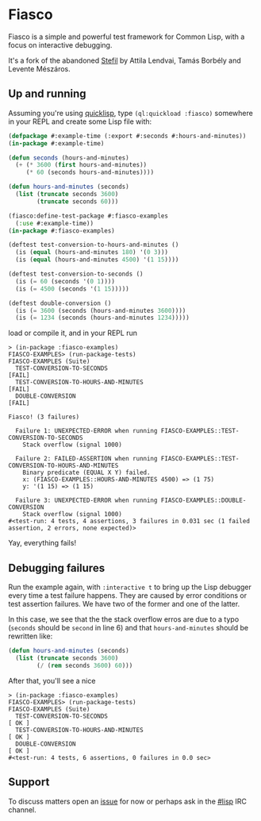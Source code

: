 Fiasco
======

Fiasco is a simple and powerful test framework for Common Lisp, with
a focus on interactive debugging.

It's a fork of the abandoned [Stefil][stefil] by Attila Lendvai, Tamás 
Borbély and Levente Mészáros.

Up and running
--------------

Assuming you're using [quicklisp][quicklisp], type 
`(ql:quickload :fiasco)` somewhere in your REPL and create some Lisp 
file with:

```lisp
(defpackage #:example-time (:export #:seconds #:hours-and-minutes))
(in-package #:example-time)

(defun seconds (hours-and-minutes)
  (+ (* 3600 (first hours-and-minutes))
     (* 60 (seconds hours-and-minutes))))

(defun hours-and-minutes (seconds)
  (list (truncate seconds 3600)
        (truncate seconds 60)))

(fiasco:define-test-package #:fiasco-examples
  (:use #:example-time))
(in-package #:fiasco-examples)

(deftest test-conversion-to-hours-and-minutes ()
  (is (equal (hours-and-minutes 180) '(0 3)))
  (is (equal (hours-and-minutes 4500) '(1 15))))

(deftest test-conversion-to-seconds ()
  (is (= 60 (seconds '(0 1))))
  (is (= 4500 (seconds '(1 15)))))

(deftest double-conversion ()
  (is (= 3600 (seconds (hours-and-minutes 3600))))
  (is (= 1234 (seconds (hours-and-minutes 1234)))))
```
load or compile it, and in your REPL run

    > (in-package :fiasco-examples)
    FIASCO-EXAMPLES> (run-package-tests)
    FIASCO-EXAMPLES (Suite)
      TEST-CONVERSION-TO-SECONDS                                                    [FAIL]
      TEST-CONVERSION-TO-HOURS-AND-MINUTES                                          [FAIL]
      DOUBLE-CONVERSION                                                             [FAIL]

    Fiasco! (3 failures)

      Failure 1: UNEXPECTED-ERROR when running FIASCO-EXAMPLES::TEST-CONVERSION-TO-SECONDS
        Stack overflow (signal 1000)

      Failure 2: FAILED-ASSERTION when running FIASCO-EXAMPLES::TEST-CONVERSION-TO-HOURS-AND-MINUTES
        Binary predicate (EQUAL X Y) failed.
        x: (FIASCO-EXAMPLES::HOURS-AND-MINUTES 4500) => (1 75)
        y: '(1 15) => (1 15)

      Failure 3: UNEXPECTED-ERROR when running FIASCO-EXAMPLES::DOUBLE-CONVERSION
        Stack overflow (signal 1000)
    #<test-run: 4 tests, 4 assertions, 3 failures in 0.031 sec (1 failed assertion, 2 errors, none expected)>

Yay, everything fails!

Debugging failures
------------------

Run the example again, with `:interactive t` to bring up the Lisp debugger 
every time a test failure happens. They are caused by error conditions or 
test assertion failures. We have two of the former and one of the latter.

In this case, we see that the the stack overflow erros are due to a typo 
(`seconds` should be `second` in line 6) and that `hours-and-minutes` should 
be rewritten like:

```lisp
(defun hours-and-minutes (seconds)
  (list (truncate seconds 3600)
        (/ (rem seconds 3600) 60)))
```

After that, you'll see a nice

    > (in-package :fiasco-examples)
    FIASCO-EXAMPLES> (run-package-tests)
    FIASCO-EXAMPLES (Suite)
      TEST-CONVERSION-TO-SECONDS                                                    [ OK ]
      TEST-CONVERSION-TO-HOURS-AND-MINUTES                                          [ OK ]
      DOUBLE-CONVERSION                                                             [ OK ]
    #<test-run: 4 tests, 6 assertions, 0 failures in 0.0 sec>

Support
-------

To discuss matters open an [issue][issues] for now or perhaps ask in
the [#lisp][sharp-lisp] IRC channel.


[stefil]: http://common-lisp.net/project/stefil/index-old.shtml
[quicklisp]: http://quicklisp.org
[asdf]: http://common-lisp.net/project/asdf/
[sharp-lisp]: irc://irc.freenode.net/#lisp
[issues]: https://github.com/luismbo/fiasco/issues
